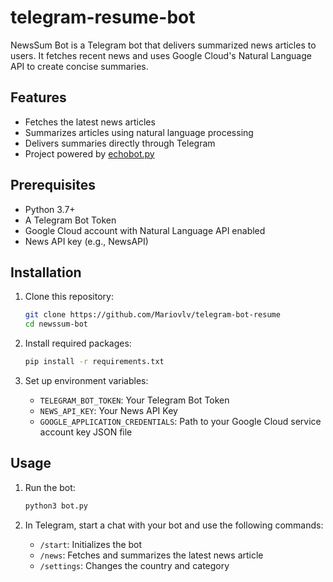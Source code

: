 # telegram-resume-bot

NewsSum Bot is a Telegram bot that delivers summarized news articles to users. It fetches recent news and uses Google Cloud's Natural Language API to create concise summaries.

## Features

- Fetches the latest news articles
- Summarizes articles using natural language processing
- Delivers summaries directly through Telegram
- Project powered by [echobot.py](https://docs.python-telegram-bot.org/en/v21.3/examples.echobot.html)

## Prerequisites

- Python 3.7+
- A Telegram Bot Token
- Google Cloud account with Natural Language API enabled
- News API key (e.g., NewsAPI)

## Installation

1. Clone this repository:

   ```bash
   git clone https://github.com/Mariovlv/telegram-bot-resume
   cd newssum-bot
   ```

2. Install required packages:

   ```bash
   pip install -r requirements.txt
   ```

3. Set up environment variables:
   - `TELEGRAM_BOT_TOKEN`: Your Telegram Bot Token
   - `NEWS_API_KEY`: Your News API Key
   - `GOOGLE_APPLICATION_CREDENTIALS`: Path to your Google Cloud service account key JSON file

## Usage

1. Run the bot:

   ```bash
   python3 bot.py
   ```

2. In Telegram, start a chat with your bot and use the following commands:
   - `/start`: Initializes the bot
   - `/news`: Fetches and summarizes the latest news article
   - `/settings`: Changes the country and category
